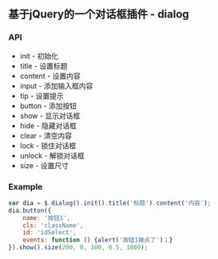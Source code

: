 ## 基于jQuery的一个对话框插件 - dialog

### API
- init - 初始化
- title - 设置标题
- content - 设置内容
- input - 添加输入框内容
- tip - 设置提示
- button - 添加按钮
- show - 显示对话框
- hide - 隐藏对话框
- clear - 清空内容
- lock - 锁住对话框
- unlock - 解锁对话框
- size - 设置尺寸

### Example

```js
var dia = $.dialog().init().title('标题').content('内容');
dia.button({
	name: '按钮1',
	cls: 'className',
	id: 'idSelect',
	events: function () {alert('按钮1被点了')；}
}).show().size(200, 0, 100, 0.5, 1000);
```